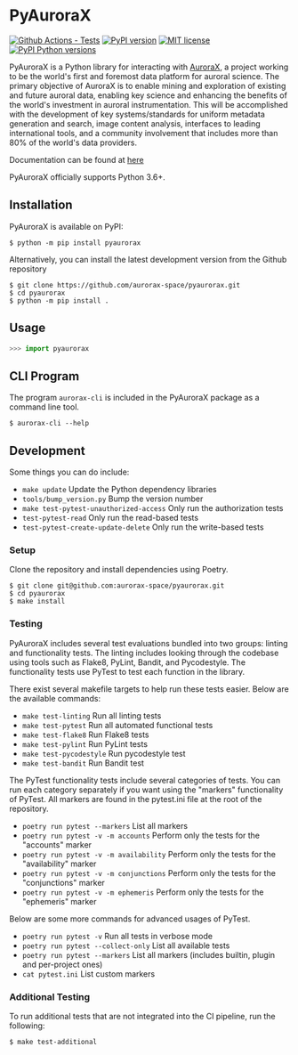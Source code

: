 # PyAuroraX

[![Github Actions - Tests](https://github.com/aurorax-space/pyaurorax/workflows/tests/badge.svg)](https://github.com/aurorax-space/pyaurorax/actions?query=workflow%3Atests)
[![PyPI version](https://img.shields.io/pypi/v/pyaurorax.svg)](https://pypi.python.org/pypi/pyaurorax/)
[![MIT license](https://img.shields.io/badge/License-MIT-blue.svg)](https://lbesson.mit-license.org/)
[![PyPI Python versions](https://img.shields.io/pypi/pyversions/pyaurorax.svg)](https://pypi.python.org/pypi/pyaurorax/)

PyAuroraX is a Python library for interacting with [AuroraX](https://aurorax.space), a project working to be the world's first and foremost data platform for auroral science. The primary objective of AuroraX is to enable mining and exploration of existing and future auroral data, enabling key science and enhancing the benefits of the world's investment in auroral instrumentation. This will be accomplished with the development of key systems/standards for uniform metadata generation and search, image content analysis, interfaces to leading international tools, and a community involvement that includes more than 80% of the world's data providers.

Documentation can be found at [here](https://docs.aurorax.space/python_libraries/pyaurorax/overview)

PyAuroraX officially supports Python 3.6+.

## Installation

PyAuroraX is available on PyPI:

```console
$ python -m pip install pyaurorax
```

Alternatively, you can install the latest development version from the Github repository
```console
$ git clone https://github.com/aurorax-space/pyaurorax.git
$ cd pyaurorax
$ python -m pip install .
```

## Usage

```python
>>> import pyaurorax
```

## CLI Program

The program `aurorax-cli` is included in the PyAuroraX package as a command line tool.

```
$ aurorax-cli --help
```

## Development

Some things you can do include:
- `make update` Update the Python dependency libraries
- `tools/bump_version.py` Bump the version number
- `make test-pytest-unauthorized-access` Only run the authorization tests
- `test-pytest-read` Only run the read-based tests
- `test-pytest-create-update-delete` Only run the write-based tests

### Setup

Clone the repository and install dependencies using Poetry.

```console
$ git clone git@github.com:aurorax-space/pyaurorax.git
$ cd pyaurorax
$ make install
```

### Testing

PyAuroraX includes several test evaluations bundled into two groups: linting and functionality tests. The linting includes looking through the codebase using tools such as Flake8, PyLint, Bandit, and Pycodestyle. The functionality tests use PyTest to test each function in the library.

There exist several makefile targets to help run these tests easier. Below are the available commands:

- `make test-linting` Run all linting tests
- `make test-pytest` Run all automated functional tests
- `make test-flake8` Run Flake8 tests
- `make test-pylint` Run PyLint tests
- `make test-pycodestyle` Run pycodestyle test
- `make test-bandit` Run Bandit test

The PyTest functionality tests include several categories of tests. You can run each category separately if you want using the "markers" functionality of PyTest. All markers are found in the pytest.ini file at the root of the repository. 

- `poetry run pytest --markers` List all markers
- `poetry run pytest -v -m accounts` Perform only the tests for the "accounts" marker
- `poetry run pytest -v -m availability` Perform only the tests for the "availability" marker
- `poetry run pytest -v -m conjunctions` Perform only the tests for the "conjunctions" marker
- `poetry run pytest -v -m ephemeris` Perform only the tests for the "ephemeris" marker

Below are some more commands for advanced usages of PyTest.

- `poetry run pytest -v` Run all tests in verbose mode
- `poetry run pytest --collect-only` List all available tests
- `poetry run pytest --markers` List all markers (includes builtin, plugin and per-project ones)
- `cat pytest.ini` List custom markers

### Additional Testing

To run additional tests that are not integrated into the CI pipeline, run the following:

```console
$ make test-additional
```
